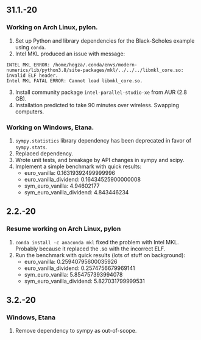 ## 31.1.-20
### Working on Arch Linux, pylon.
1. Set up Python and library dependencies for the Black-Scholes example using `conda`.
2. Intel MKL produced an issue with message:
```
INTEL MKL ERROR: /home/hegza/.conda/envs/modern-numerics/lib/python3.8/site-packages/mkl/../../../libmkl_core.so: invalid ELF header.
Intel MKL FATAL ERROR: Cannot load libmkl_core.so.
```
3. Install community package `intel-parallel-studio-xe` from AUR (2.8 GB).
4. Installation predicted to take 90 minutes over wireless. Swapping computers.

### Working on Windows, Etana.
1. `sympy.statistics` library dependency has been deprecated in favor of `sympy.stats`.
2. Replaced dependency.
3. Wrote unit tests, and breakage by API changes in sympy and scipy.
4. Implement a simple benchmark with quick results:
    * euro_vanilla: 0.16319392499999996
    * euro_vanilla_dividend: 0.16434525900000008
    * sym_euro_vanilla: 4.94602177
    * sym_euro_vanilla_dividend: 4.843446234

## 2.2.-20
### Resume working on Arch Linux, pylon
1. `conda install -c anaconda mkl` fixed the problem with Intel MKL. Probably because it replaced the .so with the incorrect ELF.
2. Run the benchmark with quick results (lots of stuff on background):
    * euro_vanilla: 0.25940795600035926
    * euro_vanilla_dividend: 0.2574756679969141
    * sym_euro_vanilla: 5.854757393994078
    * sym_euro_vanilla_dividend: 5.827031799999531

## 3.2.-20
### Windows, Etana
1. Remove dependency to sympy as out-of-scope.